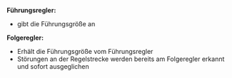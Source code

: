 **Führungsregler:**
- gibt die Führungsgröße an 

**Folgeregler:**
- Erhält die Führungsgröße vom Führungsregler
- Störungen an der Regelstrecke werden bereits am Folgeregler erkannt und sofort ausgeglichen
